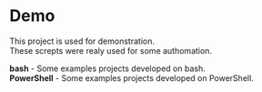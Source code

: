 # Demo 

This project is used for demonstration.  
These screpts were realy used for some authomation.

**bash** - Some examples projects developed on bash.  
**PowerShell** - Some examples projects developed on PowerShell.  
